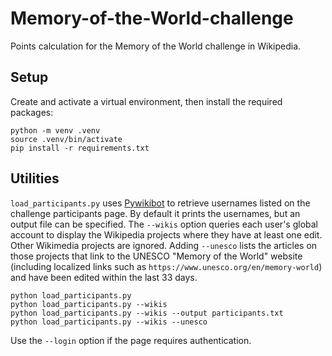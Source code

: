 # Memory-of-the-World-challenge

Points calculation for the Memory of the World challenge in Wikipedia.

## Setup

Create and activate a virtual environment, then install the required
packages:

```
python -m venv .venv
source .venv/bin/activate
pip install -r requirements.txt
```

## Utilities

`load_participants.py` uses [Pywikibot](https://www.mediawiki.org/wiki/Manual:Pywikibot) to
retrieve usernames listed on the challenge participants page.  By
default it prints the usernames, but an output file can be specified.
The `--wikis` option queries each user's global account to display the
Wikipedia projects where they have at least one edit. Other Wikimedia
projects are ignored.  Adding `--unesco` lists the articles on those
projects that link to the UNESCO "Memory of the World" website (including
localized links such as `https://www.unesco.org/en/memory-world`) and have
been edited within the last 33 days.

```
python load_participants.py
python load_participants.py --wikis
python load_participants.py --wikis --output participants.txt
python load_participants.py --wikis --unesco
```

Use the `--login` option if the page requires authentication.
